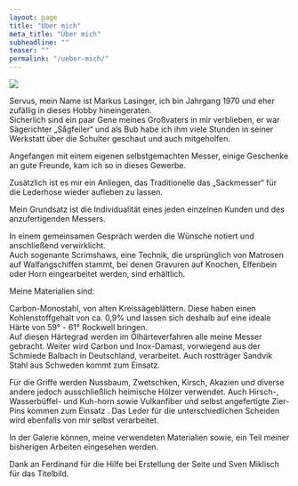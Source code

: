 ```yaml
---
layout: page
title: "Über mich"
meta_title: "Über mich"
subheadline: ""
teaser: ""
permalink: "/ueber-mich/"
---
```


<img src="{{site.baseurl}}/assets/galleryimages/start/Ich.jpg">

Servus, mein Name ist Markus Lasinger, ich bin Jahrgang 1970 und eher zufällig in dieses Hobby hineingeraten.<br>
Sicherlich sind ein paar Gene meines Großvaters in mir verblieben, er war Sägerichter „Sågfeiler“ und als Bub habe ich ihm viele Stunden in seiner Werkstatt über die Schulter geschaut und auch mitgeholfen.

Angefangen mit einem eigenen selbstgemachten Messer,  einige Geschenke an gute Freunde, kam ich so in dieses Gewerbe.

Zusätzlich ist es mir ein Anliegen, das Traditionelle das „Sackmesser“ für die Lederhose wieder aufleben zu lassen.

Mein Grundsatz ist die Individualität eines jeden einzelnen Kunden und des anzufertigenden Messers.

In einem gemeinsamen Gespräch werden die Wünsche notiert und anschließend verwirklicht.<br>
Auch sogenante Scrimshaws, eine Technik, die ursprünglich von Matrosen auf Walfangschiffen stammt, bei denen Gravuren 
auf Knochen, Elfenbein oder Horn eingearbeitet werden, sind erhältlich.

Meine Materialien sind:

Carbon-Monostahl, von alten Kreissägeblättern. Diese haben einen Kohlenstoffgehalt von ca. 0,9% und lassen sich deshalb auf eine ideale Härte von 59° - 61° Rockwell bringen.<br>
Auf diesen Härtegrad werden im Ölhärteverfahren alle meine Messer gebracht.
Weiter wird Carbon und Inox-Damast, vorwiegend aus der Schmiede Balbach in Deutschland, verarbeitet.
Auch rostträger Sandvik Stahl aus Schweden kommt zum Einsatz.

Für die Griffe werden Nussbaum, Zwetschken, Kirsch, Akazien und diverse andere jedoch ausschließlich heimische Hölzer verwendet.
Auch Hirsch-, Wasserbüffel- und Kuh-horn sowie Vulkanfiber und selbst angefertigte Zier-Pins kommen zum Einsatz .
Das Leder für die unterschiedlichen Scheiden wird ebenfalls von mir selbst verarbeitet.

In der Galerie können, meine verwendeten Materialien sowie, ein Teil meiner bisherigen Arbeiten eingesehen werden.

Dank an Ferdinand für die Hilfe bei Erstellung der Seite und Sven Miklisch für das Titelbild.